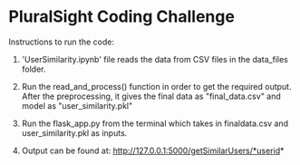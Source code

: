 # PluralSight Coding Challenge

Instructions to run the code:

1) 'UserSimilarity.ipynb' file reads the data from CSV files in the data_files folder. 

2) Run the read_and_process() function in order to get the required output.
After the preprocessing, it gives the final data as "final_data.csv" and model as "user_similarity.pkl"

3) Run the flask_app.py from the terminal which takes in finaldata.csv and user_similarity.pkl as inputs.

4) Output can be found at: http://127.0.0.1:5000/getSimilarUsers/*userid*


